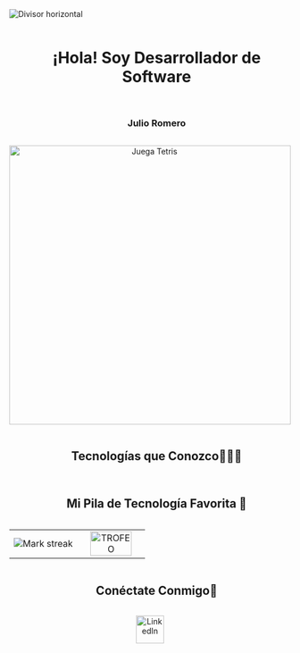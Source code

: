 <!-- Divisor horizontal (gradiente) -->
<img src="https://user-images.githubusercontent.com/73097560/115834477-dbab4500-a447-11eb-908a-139a6edaec5c.gif" alt="Divisor horizontal">

<!-- Título sin borde inferior -->
<div id="user-content-toc">
  <ul align="center">
    <summary><h1 style="display: inline-block">¡Hola! Soy Desarrollador de Software</h1></summary>
  </ul>  
</div>

<!-- Subtítulo sin borde inferior -->
<div id="user-content-toc">
  <ul align="center">
    <summary><h3 style="display: inline-block">Julio Romero</h3></summary>
  </ul>
</div>

<!-- Tetris -->
<div align="center">
  <a href="https://tetris.julioromero.xyz/" target="_blank">
    <img src="https://user-images.githubusercontent.com/73097560/115834477-dbab4500-a447-11eb-908a-139a6edaec5c.gif" alt="Juega Tetris" width="100%" height="500px">
  </a>
</div>

<!-- Tecnologías que Conozco -->
<div id="user-content-toc">
  <ul align="center">
    <summary><h2 style="display: inline-block">Tecnologías que Conozco👨🏻‍💻</h2></summary>
  </ul>
</div>

<!-- Mi Pila de Tecnología Favorita -->
<div id="user-content-toc">
  <ul align="center">
    <summary><h2 style="display: inline-block">Mi Pila de Tecnología Favorita 🤖</h2></summary>
  </ul>
</div>

<!-- Estadísticas y Trofeos -->
<p align="center">
  <table align="center">
    <tr border="none">
      <td width="50%" align="center">
        <img title="🔥 Get streak stats for your profile at git.io/streak-stats" alt="Mark streak" src="https://github-readme-streak-stats.herokuapp.com/?user=julioromerooo&theme=tokyonight&hide_border=false" />  
      </td>
      <td width="50%" align="center">
        <a href="https://github.com/ryo-ma/github-profile-trophy" title="Ir a la fuente">
          <img width=84% src="https://github-profile-trophy.vercel.app/?username=julioromerooo&theme=tokyonight&row=1&column=7&margin-h=15&margin-w=5&no-bg=true" alt="TROFEO" />
        </a>
      </td>
    </tr>
  </table>
</p>

<!-- Conéctate Conmigo -->
<div id="user-content-toc">
  <ul align="center">
    <summary><h2 style="display: inline-block">Conéctate Conmigo🤝</h2></summary>
  </ul>
</div>

<!-- Iconos y enlaces -->
<p align="center">
  <a href="https://www.linkedin.com/in/julioromerooo/" target="_blank">
    <img src="https://user-images.githubusercontent.com/88904952/234979284-68c11d7f-1acc-4f0c-ac78-044e1037d7b0.png" alt="LinkedIn" height="50" width="50">
  </a>
</p>
